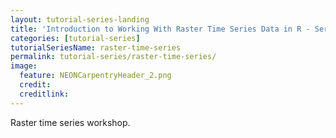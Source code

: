 ```yaml
---
layout: tutorial-series-landing
title: 'Introduction to Working With Raster Time Series Data in R - Series'
categories: [tutorial-series]
tutorialSeriesName: raster-time-series
permalink: tutorial-series/raster-time-series/
image:
  feature: NEONCarpentryHeader_2.png
  credit: 
  creditlink: 
---
```


Raster time series workshop.
